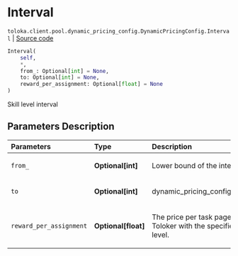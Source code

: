 # Interval
`toloka.client.pool.dynamic_pricing_config.DynamicPricingConfig.Interval` | [Source code](https://github.com/Toloka/toloka-kit/blob/v1.1.0.post1/src/client/pool/dynamic_pricing_config.py#L25)

```python
Interval(
    self,
    *,
    from_: Optional[int] = None,
    to: Optional[int] = None,
    reward_per_assignment: Optional[float] = None
)
```

Skill level interval

## Parameters Description

| Parameters | Type | Description |
| :----------| :----| :-----------|
`from_`|**Optional\[int\]**|<p>Lower bound of the interval.</p>
`to`|**Optional\[int\]**|<p>dynamic_pricing_config.intervals.to</p>
`reward_per_assignment`|**Optional\[float\]**|<p>The price per task page for a Toloker with the specified skill level.</p>
